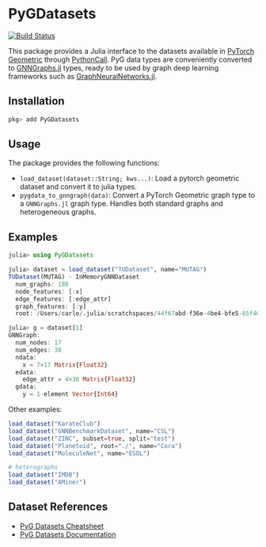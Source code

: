 # PyGDatasets

[![Build Status](https://github.com/CarloLucibello/PyGDatasets.jl/actions/workflows/CI.yml/badge.svg?branch=main)](https://github.com/CarloLucibello/PyGDatasets.jl/actions/workflows/CI.yml?query=branch%3Amain)

This package provides a Julia interface to the datasets available in [PyTorch Geometric](https://pytorch-geometric.readthedocs.io/en/stable/modules/datasets.html)
through [PythonCall](https://github.com/JuliaPy/PythonCall.jl).
PyG data types are conveniently converted to [GNNGraphs.jl](https://juliagraphs.org/GraphNeuralNetworks.jl/docs/GNNGraphs.jl/stable/) types, ready to be used by graph deep learning frameworks such as [GraphNeuralNetworks.jl](https://github.com/JuliaGraphs/GraphNeuralNetworks.jl). 

## Installation

```julia
pkg> add PyGDatasets
```

## Usage

The package provides the following functions:
- `load_dataset(dataset::String; kws...)`: Load a pytorch geometric dataset and convert it to julia types.
- `pygdata_to_gnngraph(data)`: Convert a PyTorch Geometric graph type to a `GNNGraphs.jl` graph type. Handles both standard graphs and heterogeneous graphs.

## Examples

```julia
julia> using PyGDatasets

julia> dataset = load_dataset("TUDataset", name="MUTAG")
TUDataset(MUTAG) - InMemoryGNNDataset
  num_graphs: 188
  node_features: [:x]
  edge_features: [:edge_attr]
  graph_features: [:y]
  root: /Users/carlo/.julia/scratchspaces/44f67abd-f36e-4be4-bfe5-65f468a62b3d/datasets/TUDataset

julia> g = dataset[1]
GNNGraph:
  num_nodes: 17
  num_edges: 38
  ndata:
    x = 7×17 Matrix{Float32}
  edata:
    edge_attr = 4×38 Matrix{Float32}
  gdata:
    y = 1-element Vector{Int64}
```
Other examples:
```julia
load_dataset("KarateClub")
load_dataset("GNNBenchmarkDataset", name="CSL")
load_dataset("ZINC", subset=true, split="test")
load_dataset("Planetoid", root="./", name="Cora")
load_dataset("MoleculeNet", name="ESOL")

# heterographs
load_dataset("IMDB")
load_dataset("AMiner")
```

## Dataset References

- [PyG Datasets Cheatsheet](https://pytorch-geometric.readthedocs.io/en/stable/notes/data_cheatsheet.html)
- [PyG Datasets Documentation](https://pytorch-geometric.readthedocs.io/en/stable/modules/datasets.html)
